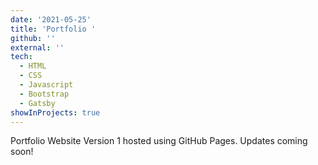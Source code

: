 ```yaml
---
date: '2021-05-25'
title: 'Portfolio '
github: ''
external: ''
tech:
  - HTML
  - CSS
  - Javascript
  - Bootstrap
  - Gatsby
showInProjects: true
---
```


Portfolio Website Version 1 hosted using GitHub Pages. Updates coming soon!

